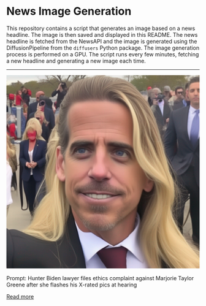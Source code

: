 # News Image Generation
This repository contains a script that generates an image based on a news headline. The image is then saved and displayed in this README.
The news headline is fetched from the NewsAPI and the image is generated using the DiffusionPipeline from the `diffusers` Python package. The image generation process is performed on a GPU.
The script runs every few minutes, fetching a new headline and generating a new image each time.

---

![Generated Image](image.png)

Prompt: Hunter Biden lawyer files ethics complaint against Marjorie Taylor Greene after she flashes his X-rated pics at hearing

[Read more](https://nypost.com/2023/07/22/hunter-bidens-lawyer-files-ethics-complaint-against-marjorie-taylor-greene-after-she-flashes-his-x-rated-pics-at-hearing/)